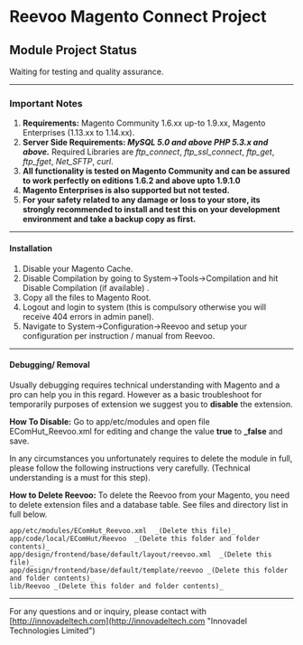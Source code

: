 # Reevoo Magento Connect Project

## Module Project Status

Waiting for testing and quality assurance.

---

### Important Notes

1. **Requirements:** Magento Community 1.6.xx up-to 1.9.xx, Magento Enterprises (1.13.xx to 1.14.xx).
2. **Server Side Requirements: _MySQL 5.0 and above PHP 5.3.x and above._** Required Libraries are _ftp_connect_, _ftp_ssl_connect_, _ftp_get_, _ftp_fget_, _Net_SFTP_, _curl_.
3. **All functionality is tested on Magento Community and can be assured to work perfectly on editions 1.6.2 and above upto 1.9.1.0**
4. **Magento Enterprises is also supported but not tested.**
5. **For your safety related to any damage or loss to your store, its strongly recommended to install and test this on your development environment and take a backup copy as first.**

---

#### Installation

1. Disable your Magento Cache.
2. Disable Compilation by going to System->Tools->Compilation and hit Disable Compilation (if available) .
3. Copy all the files to Magento Root.
4. Logout and login to system (this is compulsory otherwise you will receive 404 errors in admin panel).
4. Navigate to System->Configuration->Reevoo and setup your configuration per instruction / manual from Reevoo.

---

#### Debugging/ Removal

Usually debugging requires technical understanding with Magento and a pro can help you in this regard. However as a basic troubleshoot for temporarily purposes of extension we suggest you to **disable** the extension.

**How To Disable:** Go to app/etc/modules and open file EComHut_Reevoo.xml for editing and change the value <active>**true**</active> to <active>**_false**</active> and save.

In any circumstances you unfortunately requires to delete the module in full, please follow the following instructions very carefully. (Technical understanding is a must for this step).

**How to Delete Reevoo:** To delete the Reevoo from your Magento, you need to delete extension files and a database table. See files and directory list in full below.

```
app/etc/modules/EComHut_Reevoo.xml  _(Delete this file)_
app/code/local/EComHut/Reevoo  _(Delete this folder and folder contents)_
app/design/frontend/base/default/layout/reevoo.xml  _(Delete this file)_
app/design/frontend/base/default/template/reevoo _(Delete this folder and folder contents)_
lib/Reevoo _(Delete this folder and folder contents)_
```

---

For any questions and or inquiry, please contact with [http://innovadeltech.com](http://innovadeltech.com "Innovadel Technologies Limited")